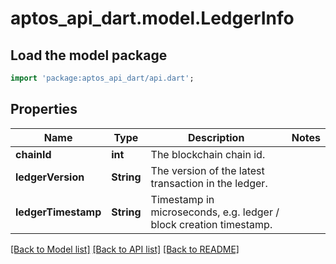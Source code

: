 # aptos_api_dart.model.LedgerInfo

## Load the model package
```dart
import 'package:aptos_api_dart/api.dart';
```

## Properties
Name | Type | Description | Notes
------------ | ------------- | ------------- | -------------
**chainId** | **int** | The blockchain chain id.  | 
**ledgerVersion** | **String** | The version of the latest transaction in the ledger.  | 
**ledgerTimestamp** | **String** | Timestamp in microseconds, e.g. ledger / block creation timestamp.  | 

[[Back to Model list]](../README.md#documentation-for-models) [[Back to API list]](../README.md#documentation-for-api-endpoints) [[Back to README]](../README.md)


